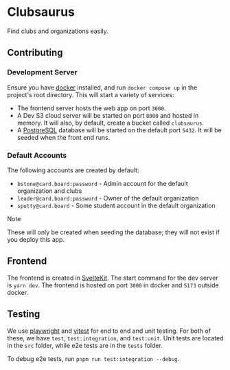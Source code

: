 # Clubsaurus

Find clubs and organizations easily.

## Contributing

### Development Server

Ensure you have [docker](https://www.docker.com/) installed, and run `docker compose up` in the project's root directory. This will start a variety of services:

- The frontend server hosts the web app on port `3000`.
- A Dev S3 cloud server will be started on port `8000` and hosted in memory. It will also, by default, create a bucket called `clubsaurus`.
- A [PostgreSQL](https://www.postgresql.org/) database will be started on the default port `5432`. It will be seeded when the front end runs.

### Default Accounts

The following accounts are created by default:

- `bstone@card.board:password` - Admin account for the default organization and clubs
- `leader@card.board:password` - Owner of the default organization
- `sputty@card.board` - Some student account in the default organization

> [!NOTE]
> These will only be created when seeding the database; they will not exist if you deploy this app.

## Frontend

The frontend is created in [SvelteKit](https://kit.svelte.dev/). The start command for the dev server is `yarn dev`. The frontend is hosted on port `3000` in docker and `5173` outside docker.

## Testing

We use [playwright](https://playwright.dev/) and [vitest](https://vitest.dev/) for end to end and unit testing. For both of these, we have `test`, `test:integration`, and `test:unit`. Unit tests are located in the `src` folder, while e2e tests are in the `tests` folder.

To debug e2e tests, run `pnpm run test:integration --debug`.
